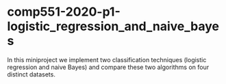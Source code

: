 # comp551-2020-p1-logistic_regression_and_naive_bayes
In this miniproject we implement two classification techniques (logistic regression and naive Bayes) and compare these two algorithms on four distinct datasets.
